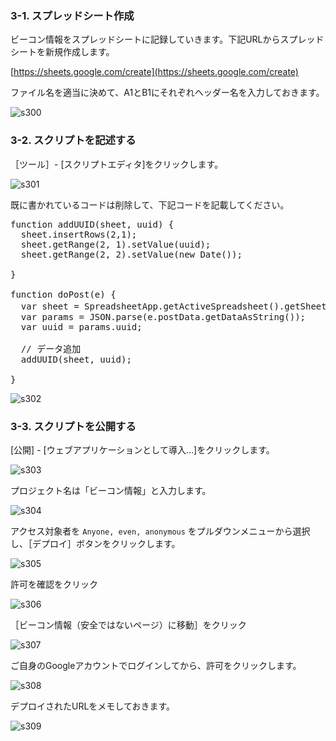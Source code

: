 ### 3-1. スプレッドシート作成
ビーコン情報をスプレッドシートに記録していきます。下記URLからスプレッドシートを新規作成します。

[https://sheets.google.com/create](https://sheets.google.com/create)

ファイル名を適当に決めて、A1とB1にそれぞれヘッダー名を入力しておきます。

![s300](https://raw.githubusercontent.com/gaomar/katacoda-scenarios/master/m5stickc-beacon-handson-playground/images/s300.png)

### 3-2. スクリプトを記述する

［ツール］- [スクリプトエディタ]をクリックします。

![s301](https://raw.githubusercontent.com/gaomar/katacoda-scenarios/master/m5stickc-beacon-handson-playground/images/s301.png)

既に書かれているコードは削除して、下記コードを記載してください。

<pre class="file" data-target="clipboard">
function addUUID(sheet, uuid) {
  sheet.insertRows(2,1);
  sheet.getRange(2, 1).setValue(uuid);
  sheet.getRange(2, 2).setValue(new Date());

}

function doPost(e) {
  var sheet = SpreadsheetApp.getActiveSpreadsheet().getSheetByName('シート1');
  var params = JSON.parse(e.postData.getDataAsString());
  var uuid = params.uuid;
  
  // データ追加
  addUUID(sheet, uuid);
  
}
</pre>

![s302](https://raw.githubusercontent.com/gaomar/katacoda-scenarios/master/m5stickc-beacon-handson-playground/images/s302.png)

### 3-3. スクリプトを公開する
[公開] - [ウェブアプリケーションとして導入...]をクリックします。

![s303](https://raw.githubusercontent.com/gaomar/katacoda-scenarios/master/m5stickc-beacon-handson-playground/images/s303.png)

プロジェクト名は「ビーコン情報」と入力します。

![s304](https://raw.githubusercontent.com/gaomar/katacoda-scenarios/master/m5stickc-beacon-handson-playground/images/s304.png)

アクセス対象者を `Anyone, even, anonymous` をプルダウンメニューから選択し、［デプロイ］ボタンをクリックします。

![s305](https://raw.githubusercontent.com/gaomar/katacoda-scenarios/master/m5stickc-beacon-handson-playground/images/s305.png)

許可を確認をクリック

![s306](https://raw.githubusercontent.com/gaomar/katacoda-scenarios/master/m5stickc-beacon-handson-playground/images/s306.png)

［ビーコン情報（安全ではないページ）に移動］をクリック

![s307](https://raw.githubusercontent.com/gaomar/katacoda-scenarios/master/m5stickc-beacon-handson-playground/images/s307.png)

ご自身のGoogleアカウントでログインしてから、許可をクリックします。

![s308](https://raw.githubusercontent.com/gaomar/katacoda-scenarios/master/m5stickc-beacon-handson-playground/images/s308.png)

デプロイされたURLをメモしておきます。

![s309](https://raw.githubusercontent.com/gaomar/katacoda-scenarios/master/m5stickc-beacon-handson-playground/images/s309.png)
